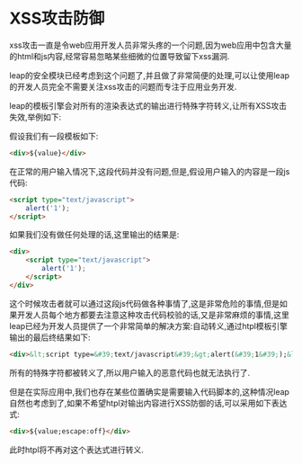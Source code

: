# XSS攻击防御

xss攻击一直是令web应用开发人员非常头疼的一个问题,因为web应用中包含大量的html和js内容,经常容易忽略某些细微的位置导致留下xss漏洞.  

leap的安全模块已经考虑到这个问题了,并且做了非常简便的处理,可以让使用leap的开发人员完全不需要关注xss攻击的问题而专注于应用业务开发.

leap的模板引擎会对所有的渲染表达式的输出进行特殊字符转义,让所有XSS攻击失效,举例如下:

假设我们有一段模板如下:

```html
<div>${value}</div>
```

在正常的用户输入情况下,这段代码并没有问题,但是,假设用户输入的内容是一段js代码:

```html
<script type="text/javascript">
	alert('1');
</script>
```

如果我们没有做任何处理的话,这里输出的结果是:

```html
<div>
	<script type="text/javascript">
		alert('1');
	</script>
</div>
```

这个时候攻击者就可以通过这段js代码做各种事情了,这是非常危险的事情,但是如果开发人员每个地方都要去注意这种攻击代码校验的话,又是非常麻烦的事情,这里leap已经为开发人员提供了一个非常简单的解决方案:自动转义,通过htpl模板引擎输出的最后终结果如下:

```html
<div>&lt;script type=&#39;text/javascript&#39;&gt;alert(&#39;1&#39;);&lt;/script&gt;</div>
```

所有的特殊字符都被转义了,所以用户输入的恶意代码也就无法执行了.

但是在实际应用中,我们也存在某些位置确实是需要输入代码脚本的,这种情况leap自然也考虑到了,如果不希望htpl对输出内容进行XSS防御的话,可以采用如下表达式:

```html
<div>${value;escape:off}</div>
```

此时htpl将不再对这个表达式进行转义.